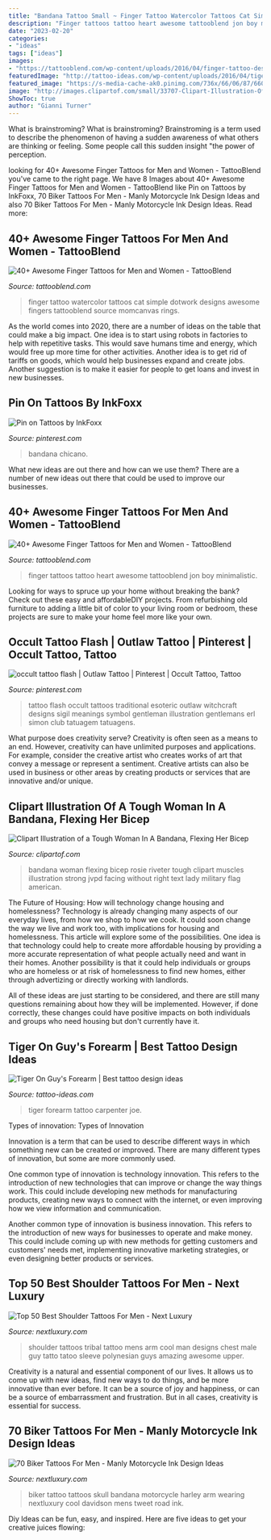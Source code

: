 ```yaml
---
title: "Bandana Tattoo Small ~ Finger Tattoo Watercolor Tattoos Cat Simple Dotwork Designs Awesome Fingers Tattooblend Source Momcanvas Rings"
description: "Finger tattoos tattoo heart awesome tattooblend jon boy minimalistic"
date: "2023-02-20"
categories:
- "ideas"
tags: ["ideas"]
images:
- "https://tattooblend.com/wp-content/uploads/2016/04/finger-tattoo-design-18.jpg"
featuredImage: "http://tattoo-ideas.com/wp-content/uploads/2016/04/tiger-forearm.jpg"
featured_image: "https://s-media-cache-ak0.pinimg.com/736x/66/06/87/66068787f69ad615a36bce3a4eb0a59f.jpg"
image: "http://images.clipartof.com/small/33707-Clipart-Illustration-Of-A-Tough-Woman-In-A-Bandana-Flexing-Her-Bicep.jpg"
ShowToc: true
author: "Gianni Turner"
---
```



What is brainstroming?
What is brainstroming? Brainstroming is a term used to describe the phenomenon of having a sudden awareness of what others are thinking or feeling. Some people call this sudden insight "the power of perception.

	

		
looking for 40+ Awesome Finger Tattoos for Men and Women - TattooBlend you've came to the right page. We have 8 Images about 40+ Awesome Finger Tattoos for Men and Women - TattooBlend like Pin on Tattoos by InkFoxx, 70 Biker Tattoos For Men - Manly Motorcycle Ink Design Ideas and also 70 Biker Tattoos For Men - Manly Motorcycle Ink Design Ideas. Read more:
		
    
## 40+ Awesome Finger Tattoos For Men And Women - TattooBlend

<img loading=lazy src="https://tattooblend.com/wp-content/uploads/2016/04/finger-tattoo-design.jpg" onerror="this.onerror=null;this.src='https://tse4.mm.bing.net/th?id=OIP.L-5r0-w2Fd0ex9xgJuwVTAHaHF&amp;pid=15.1';" alt="40+ Awesome Finger Tattoos for Men and Women - TattooBlend">

_Source: tattooblend.com_

>finger tattoo watercolor tattoos cat simple dotwork designs awesome fingers tattooblend source momcanvas rings. 

	

As the world comes into 2020, there are a number of ideas on the table that could make a big impact. One idea is to start using robots in factories to help with repetitive tasks. This would save humans time and energy, which would free up more time for other activities. Another idea is to get rid of tariffs on goods, which would help businesses expand and create jobs. Another suggestion is to make it easier for people to get loans and invest in new businesses.

    
## Pin On Tattoos By InkFoxx

<img loading=lazy src="https://i.pinimg.com/736x/10/86/7e/10867efc5f334ea18e0640ead4db0cda.jpg" onerror="this.onerror=null;this.src='https://tse3.mm.bing.net/th?id=OIP.hzTDY5jeJVCk0wa1Uk1EZwHaJQ&amp;pid=15.1';" alt="Pin on Tattoos by InkFoxx">

_Source: pinterest.com_

>bandana chicano. 

	

What new ideas are out there and how can we use them?
There are a number of new ideas out there that could be used to improve our businesses.

    
## 40+ Awesome Finger Tattoos For Men And Women - TattooBlend

<img loading=lazy src="https://tattooblend.com/wp-content/uploads/2016/04/finger-tattoo-design-18.jpg" onerror="this.onerror=null;this.src='https://tse2.mm.bing.net/th?id=OIP.3SURt6ZnAZHUWd3-9Jr_5gHaHV&amp;pid=15.1';" alt="40+ Awesome Finger Tattoos for Men and Women - TattooBlend">

_Source: tattooblend.com_

>finger tattoos tattoo heart awesome tattooblend jon boy minimalistic. 

	

Looking for ways to spruce up your home without breaking the bank? Check out these easy and affordableDIY projects. From refurbishing old furniture to adding a little bit of color to your living room or bedroom, these projects are sure to make your home feel more like your own.

    
## Occult Tattoo Flash | Outlaw Tattoo | Pinterest | Occult Tattoo, Tattoo

<img loading=lazy src="https://s-media-cache-ak0.pinimg.com/736x/66/06/87/66068787f69ad615a36bce3a4eb0a59f.jpg" onerror="this.onerror=null;this.src='https://tse2.mm.bing.net/th?id=OIP.8NFPDuuZRDx9AwuWglYdswHaJZ&amp;pid=15.1';" alt="occult tattoo flash | Outlaw Tattoo | Pinterest | Occult Tattoo, Tattoo">

_Source: pinterest.com_

>tattoo flash occult tattoos traditional esoteric outlaw witchcraft designs sigil meanings symbol gentleman illustration gentlemans erl simon club tatuagem tatuagens. 

	

What purpose does creativity serve?
Creativity is often seen as a means to an end. However, creativity can have unlimited purposes and applications. For example, consider the creative artist who creates works of art that convey a message or represent a sentiment. Creative artists can also be used in business or other areas by creating products or services that are innovative and/or unique.

    
## Clipart Illustration Of A Tough Woman In A Bandana, Flexing Her Bicep

<img loading=lazy src="http://images.clipartof.com/small/33707-Clipart-Illustration-Of-A-Tough-Woman-In-A-Bandana-Flexing-Her-Bicep.jpg" onerror="this.onerror=null;this.src='https://tse3.mm.bing.net/th?id=OIP.LV_NO7-qaVEIbnr1N3oFvQHaHv&amp;pid=15.1';" alt="Clipart Illustration of a Tough Woman In A Bandana, Flexing Her Bicep">

_Source: clipartof.com_

>bandana woman flexing bicep rosie riveter tough clipart muscles illustration strong jvpd facing without right text lady military flag american. 

	

The Future of Housing: How will technology change housing and homelessness?
Technology is already changing many aspects of our everyday lives, from how we shop to how we cook. It could soon change the way we live and work too, with implications for housing and homelessness. This article will explore some of the possibilities. 
One idea is that technology could help to create more affordable housing by providing a more accurate representation of what people actually need and want in their homes. Another possibility is that it could help individuals or groups who are homeless or at risk of homelessness to find new homes, either through advertizing or directly working with landlords. 

All of these ideas are just starting to be considered, and there are still many questions remaining about how they will be implemented. However, if done correctly, these changes could have positive impacts on both individuals and groups who need housing but don't currently have it.

    
## Tiger On Guy&#039;s Forearm | Best Tattoo Design Ideas

<img loading=lazy src="http://tattoo-ideas.com/wp-content/uploads/2016/04/tiger-forearm.jpg" onerror="this.onerror=null;this.src='https://tse3.mm.bing.net/th?id=OIP.MxG2BuXaPYcNs8pntJiLFAHaHa&amp;pid=15.1';" alt="Tiger On Guy&#039;s Forearm | Best tattoo design ideas">

_Source: tattoo-ideas.com_

>tiger forearm tattoo carpenter joe. 

	

Types of innovation:
Types of Innovation

Innovation is a term that can be used to describe different ways in which something new can be created or improved. There are many different types of innovation, but some are more commonly used.

One common type of innovation is technology innovation. This refers to the introduction of new technologies that can improve or change the way things work. This could include developing new methods for manufacturing products, creating new ways to connect with the internet, or even improving how we view information and communication.

Another common type of innovation is business innovation. This refers to the introduction of new ways for businesses to operate and make money. This could include coming up with new methods for getting customers and customers' needs met, implementing innovative marketing strategies, or even designing better products or services.

    
## Top 50 Best Shoulder Tattoos For Men - Next Luxury

<img loading=lazy src="http://nextluxury.com/wp-content/uploads/tribal-shoulder-tattoos-for-men.jpg" onerror="this.onerror=null;this.src='https://tse1.mm.bing.net/th?id=OIP.xX8lSludwHmaNYaeEqwivwHaHU&amp;pid=15.1';" alt="Top 50 Best Shoulder Tattoos For Men - Next Luxury">

_Source: nextluxury.com_

>shoulder tattoos tribal tattoo mens arm cool man designs chest male guy tatto tatoo sleeve polynesian guys amazing awesome upper. 

	

Creativity is a natural and essential component of our lives. It allows us to come up with new ideas, find new ways to do things, and be more innovative than ever before. It can be a source of joy and happiness, or can be a source of embarrassment and frustration. But in all cases, creativity is essential for success.

    
## 70 Biker Tattoos For Men - Manly Motorcycle Ink Design Ideas

<img loading=lazy src="http://nextluxury.com/wp-content/uploads/skull-wearing-bandana-male-biker-tattoo-on-arm.jpg" onerror="this.onerror=null;this.src='https://tse2.mm.bing.net/th?id=OIP.MgI7y2glvGDuUcWYpFj_kwHaHa&amp;pid=15.1';" alt="70 Biker Tattoos For Men - Manly Motorcycle Ink Design Ideas">

_Source: nextluxury.com_

>biker tattoo tattoos skull bandana motorcycle harley arm wearing nextluxury cool davidson mens tweet road ink. 

	

Diy Ideas can be fun, easy, and inspired. Here are five ideas to get your creative juices flowing:

